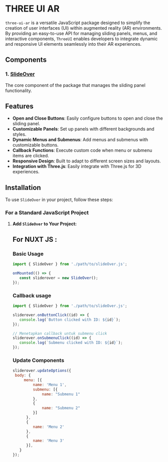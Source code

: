 # THREE UI AR

`three-ui-ar` is a versatile JavaScript package designed to simplify the creation of user interfaces (UI) within augmented reality (AR) environments. By providing an easy-to-use API for managing sliding panels, menus, and interactive components, `ThreeUI` enables developers to integrate dynamic and responsive UI elements seamlessly into their AR experiences.

## Components

### 1. [SlideOver](https://github.com/wildy13/three-ui-ar/blob/master/src/slideOver.js)

The core component of the package that manages the sliding panel functionality.

## Features

- **Open and Close Buttons**: Easily configure buttons to open and close the sliding panel.
- **Customizable Panels**: Set up panels with different backgrounds and styles.
- **Dynamic Menus and Submenus**: Add menus and submenus with customizable buttons.
- **Callback Functions**: Execute custom code when menu or submenu items are clicked.
- **Responsive Design**: Built to adapt to different screen sizes and layouts.
- **Integration with Three.js**: Easily integrate with Three.js for 3D experiences.

## Installation

To use `SlideOver` in your project, follow these steps:

### For a Standard JavaScript Project

1. **Add `SlideOver` to Your Project:**

   ## For NUXT JS :
   ### Basic Usage
   ```js
   import { SlideOver } from './path/to/slideOver.js';

   onMounted(() => {
      const sliderover = new SlideOver();   
   });
   ```

   ### Callback usage
   ```js
   import { SlideOver } from './path/to/slideOver.js';

   sliderover.onButtonClick((id) => {
      console.log(`Button clicked with ID: ${id}`);
   });

   // Menetapkan callback untuk submenu click
   sliderover.onSubmenuClick((id) => {
      console.log(`Submenu clicked with ID: ${id}`);
   });
   ```

   ### Update Components
   ```js
   sliderover.updateOptions({
    body: {
        menu: [{
            name: 'Menu 1',
            submenu: [{
                name: "Submenu 1"
            },
            {
                name: "Submenu 2"
            }]
         },
         {
            name: 'Menu 2'
         },
         {
            name: 'Menu 3'
         }],
      }
   });

   ```

   